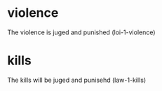 # violence
The violence is juged and punished (loi-1-violence)
# kills
The kills will be juged and punisehd (law-1-kills)
